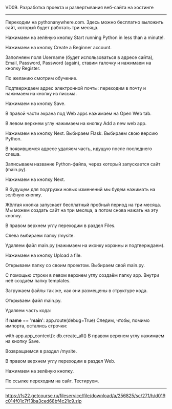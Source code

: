 VD09. Разработка проекта и развертывания веб-сайта на хостинге
_________________________________

Переходим на pythonanywhere.com. Здесь можно бесплатно выложить сайт, который будет работать три месяца.

Нажимаем на зелёную кнопку Start running Python in less than a minute!.

Нажимаем на кнопку Create a Beginner account.

Заполняем поля Username (будет использоваться в адресе сайта), Email, Password, Password (again), ставим галочку и нажимаем на кнопку Register.

По желанию смотрим обучение.

Подтверждаем адрес электронной почты: переходим в почту и нажимаем на кнопку из письма.

Нажимаем на кнопку Save.

В правой части экрана под Web apps нажимаем на Open Web tab.

В левом верхнем углу нажимаем на кнопку Add a new web app.

Нажимаем на кнопку Next. Выбираем Flask. Выбираем свою версию Python.

В появившемся адресе удаляем часть, идущую после последнего слеша.

Записываем название Python-файла, через который запускается сайт (main.py).

Нажимаем на кнопку Next.

В будущем для подгрузки новых изменений мы будем нажимать на зелёную кнопку.



Жёлтая кнопка запускает бесплатный пробный период на три месяца. Мы можем создать сайт на три месяца, а потом снова нажать на эту кнопку.



В правом верхнем углу переходим в раздел Files.

Слева выбираем папку /mysite.

Удаляем файл main.py (нажимаем на иконку корзины и подтверждаем).

Нажимаем на кнопку Upload a file.

Открываем папку со своим проектом. Выбираем свой main.py.

С помощью строки в левом верхнем углу создаём папку app. Внутри неё создаём папку templates.

Загружаем файлы так же, как они размещены в структуре кода.

Открываем файл main.py.

Удаляем часть кода:

if __name__ == '__main__':
    app.route(debug=True)
Следим, чтобы, помимо импорта, остались строчки:

with app.app_context():
    db.create_all()
В правом верхнем углу нажимаем на кнопку Save.

Возвращаемся в раздел /mysite.

В правом верхнем углу переходим в раздел Web.

Нажимаем на зелёную кнопку.

По ссылке переходим на сайт. Тестируем.
___

https://fs22.getcourse.ru/fileservice/file/download/a/256825/sc/271/h/d019c014f01c7f13ba3ced68bf4c21c9.zip
